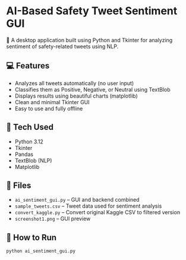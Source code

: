 # AI-Based Safety Tweet Sentiment GUI

🎯 A desktop application built using Python and Tkinter for analyzing sentiment of safety-related tweets using NLP.

## 💻 Features
- Analyzes all tweets automatically (no user input)
- Classifies them as Positive, Negative, or Neutral using TextBlob
- Displays results using beautiful charts (matplotlib)
- Clean and minimal Tkinter GUI
- Easy to use and fully offline

## 🧠 Tech Used
- Python 3.12
- Tkinter
- Pandas
- TextBlob (NLP)
- Matplotlib

## 📂 Files
- `ai_sentiment_gui.py` – GUI and backend combined
- `sample_tweets.csv` – Tweet data used for sentiment analysis
- `convert_kaggle.py` – Convert original Kaggle CSV to filtered version
- `screenshot1.png` – GUI preview

## 🔧 How to Run
```bash
python ai_sentiment_gui.py
